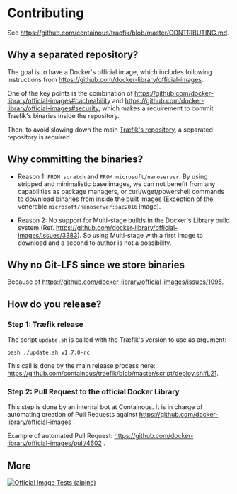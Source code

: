 # Contributing

See https://github.com/containous/traefik/blob/master/CONTRIBUTING.md.

## Why a separated repository?

The goal is to have a Docker's official image,
which includes following instructions from
https://github.com/docker-library/official-images.

One of the key points is the combination of
https://github.com/docker-library/official-images#cacheability
and https://github.com/docker-library/official-images#security,
which makes a requirement to commit Træfik's binaries inside the repository.

Then, to avoid slowing down the main
[Træfik's repository](https://github.com/containous/traefik),
 a separated repository is required.

## Why committing the binaries?

* Reason 1: `FROM scratch` and `FROM microsoft/nanoserver`.
By using stripped and minimalistic base images,
we can not benefit from any capabilities as package managers,
or curl/wget/powershell commands to download binaries
from inside the built images
(Exception of the venerable `microsoft/nanoserver:sac2016` image).

* Reason 2: No support for Multi-stage builds
in the Docker's Library build system
(Ref. https://github.com/docker-library/official-images/issues/3383).
So using Multi-stage with a first image to download and a second
to author is not a possibility.

## Why no Git-LFS since we store binaries

Because of https://github.com/docker-library/official-images/issues/1095.

## How do you release?


### Step 1: Træfik release

The script `update.sh` is called with the Træfik's version to use
as argument:

```shell
bash ./update.sh v1.7.0-rc
```

This call is done by the main release process here:
https://github.com/containous/traefik/blob/master/script/deploy.sh#L21.

### Step 2: Pull Request to the official Docker Library

This step is done by an internal bot at Containous.
It is in charge of automating creation of Pull Requests against https://github.com/docker-library/official-images .

Example of automated Pull Request: https://github.com/docker-library/official-images/pull/4602 .

## More

[![Official Image Tests (alpine)](https://travis-ci.com/containous/traefik-library-image.svg?branch=master)](https://travis-ci.com/containous/traefik-library-image)

